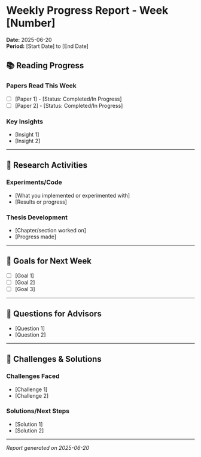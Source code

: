 # Weekly Progress Report - Week [Number]

**Date:** 2025-06-20  
**Period:** [Start Date] to [End Date]  

## 📚 Reading Progress

### Papers Read This Week
- [ ] [Paper 1] - [Status: Completed/In Progress]
- [ ] [Paper 2] - [Status: Completed/In Progress]

### Key Insights
- [Insight 1]
- [Insight 2]

---

## 🔬 Research Activities

### Experiments/Code
- [What you implemented or experimented with]
- [Results or progress]

### Thesis Development
- [Chapter/section worked on]
- [Progress made]

---

## 🎯 Goals for Next Week

- [ ] [Goal 1]
- [ ] [Goal 2]
- [ ] [Goal 3]

---

## 💬 Questions for Advisors

- [Question 1]
- [Question 2]

---

## 🔄 Challenges & Solutions

### Challenges Faced
- [Challenge 1]
- [Challenge 2]

### Solutions/Next Steps
- [Solution 1]
- [Solution 2]

---

*Report generated on 2025-06-20*
